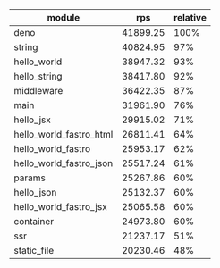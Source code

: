 
| module                  | rps      | relative |
| ----------------------- | -------- | -------- |
| deno                    | 41899.25 | 100%     |
| string                  | 40824.95 | 97%      |
| hello_world             | 38947.32 | 93%      |
| hello_string            | 38417.80 | 92%      |
| middleware              | 36422.35 | 87%      |
| main                    | 31961.90 | 76%      |
| hello_jsx               | 29915.02 | 71%      |
| hello_world_fastro_html | 26811.41 | 64%      |
| hello_world_fastro      | 25953.17 | 62%      |
| hello_world_fastro_json | 25517.24 | 61%      |
| params                  | 25267.86 | 60%      |
| hello_json              | 25132.37 | 60%      |
| hello_world_fastro_jsx  | 25065.58 | 60%      |
| container               | 24973.80 | 60%      |
| ssr                     | 21237.17 | 51%      |
| static_file             | 20230.46 | 48%      |